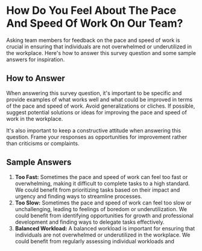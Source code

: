 How Do You Feel About The Pace And Speed Of Work On Our Team?
====================================================================================

Asking team members for feedback on the pace and speed of work is crucial in ensuring that individuals are not overwhelmed or underutilized in the workplace. Here's how to answer this survey question and some sample answers for inspiration.

How to Answer
-------------

When answering this survey question, it's important to be specific and provide examples of what works well and what could be improved in terms of the pace and speed of work. Avoid generalizations or cliches. If possible, suggest potential solutions or ideas for improving the pace and speed of work in the workplace.

It's also important to keep a constructive attitude when answering this question. Frame your responses as opportunities for improvement rather than criticisms or complaints.

Sample Answers
--------------

1. **Too Fast:** Sometimes the pace and speed of work can feel too fast or overwhelming, making it difficult to complete tasks to a high standard. We could benefit from prioritizing tasks based on their impact and urgency and finding ways to streamline processes.
2. **Too Slow:** Sometimes the pace and speed of work can feel too slow or unchallenging, leading to feelings of boredom or underutilization. We could benefit from identifying opportunities for growth and professional development and finding ways to delegate tasks effectively.
3. **Balanced Workload:** A balanced workload is important for ensuring that individuals are not overwhelmed or underutilized in the workplace. We could benefit from regularly assessing individual workloads and

